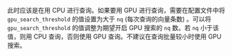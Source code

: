 此时应该是在用 CPU 进行查询。如果要用 GPU 进行查询，需要在配置文件中将 `gpu_search_threshold` 的值设置为大于 `nq` (每次查询的向量条数) 。可以将 `gpu_search_threshold` 的值调整为期望开启 GPU 搜索的 `nq` 数。若 `nq` 小于该值，则用 CPU 查询，否则使用 GPU 查询。不建议在查询批量较小时使用 GPU 搜索。